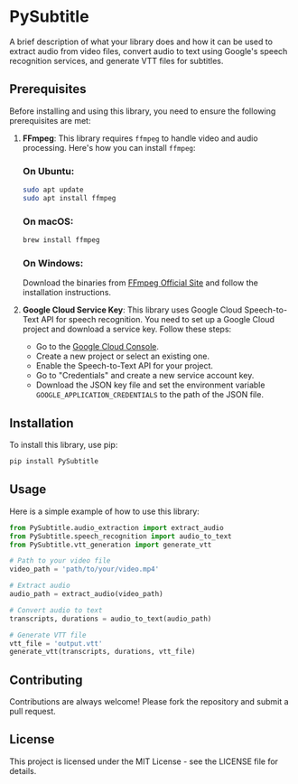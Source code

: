 # PySubtitle

A brief description of what your library does and how it can be used to extract audio from video files, convert audio to text using Google's speech recognition services, and generate VTT files for subtitles.

## Prerequisites

Before installing and using this library, you need to ensure the following prerequisites are met:

1. **FFmpeg**: This library requires `ffmpeg` to handle video and audio processing. Here's how you can install `ffmpeg`:

   ### On Ubuntu:
   ```bash
   sudo apt update
   sudo apt install ffmpeg
   ```

   ### On macOS:
   ```bash
   brew install ffmpeg
   ```

   ### On Windows:
   Download the binaries from [FFmpeg Official Site](https://ffmpeg.org/download.html) and follow the installation instructions.

2. **Google Cloud Service Key**: This library uses Google Cloud Speech-to-Text API for speech recognition. You need to set up a Google Cloud project and download a service key. Follow these steps:
   - Go to the [Google Cloud Console](https://console.cloud.google.com/).
   - Create a new project or select an existing one.
   - Enable the Speech-to-Text API for your project.
   - Go to "Credentials" and create a new service account key.
   - Download the JSON key file and set the environment variable `GOOGLE_APPLICATION_CREDENTIALS` to the path of the JSON file.

## Installation

To install this library, use pip:

```bash
pip install PySubtitle
```

## Usage

Here is a simple example of how to use this library:

```python
from PySubtitle.audio_extraction import extract_audio
from PySubtitle.speech_recognition import audio_to_text
from PySubtitle.vtt_generation import generate_vtt

# Path to your video file
video_path = 'path/to/your/video.mp4'

# Extract audio
audio_path = extract_audio(video_path)

# Convert audio to text
transcripts, durations = audio_to_text(audio_path)

# Generate VTT file
vtt_file = 'output.vtt'
generate_vtt(transcripts, durations, vtt_file)
```

## Contributing

Contributions are always welcome! Please fork the repository and submit a pull request.

## License

This project is licensed under the MIT License - see the LICENSE file for details.
